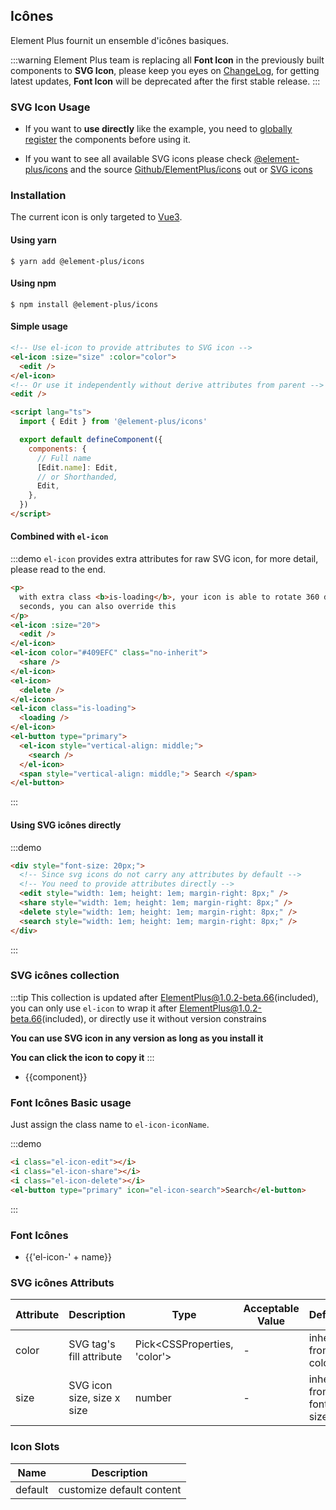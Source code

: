 ## Icônes

Element Plus fournit un ensemble d'icônes basiques.

:::warning
Element Plus team is replacing all **Font Icon** in the previously built components to **SVG Icon**, please keep you eyes on [ChangeLog](/#/fr/component/changelog), for getting latest updates, **Font Icon** will be deprecated after the first stable release.
:::

### SVG Icon Usage

- If you want to **use directly** like the example, you need to [globally register](https://v3.vuejs.org/guide/component-registration.html#global-registration) the components before using it.

- If you want to see all available SVG icons please check [@element-plus/icons](https://unpkg.com/browse/@element-plus/icons@latest/lib/) and the source [Github/ElementPlus/icons](https://github.com/element-plus/element-plus-icons) out or [SVG icons](/#/fr/component/icon#svg-tu-biao-ji-he)

### Installation

The current icon is only targeted to [Vue3](https://v3.vuejs.org).

#### Using yarn

```shell
$ yarn add @element-plus/icons
```

#### Using npm

```shell
$ npm install @element-plus/icons
```

#### Simple usage

```html
<!-- Use el-icon to provide attributes to SVG icon -->
<el-icon :size="size" :color="color">
  <edit />
</el-icon>
<!-- Or use it independently without derive attributes from parent -->
<edit />

<script lang="ts">
  import { Edit } from '@element-plus/icons'

  export default defineComponent({
    components: {
      // Full name
      [Edit.name]: Edit,
      // or Shorthanded,
      Edit,
    },
  })
</script>
```

#### Combined with `el-icon`

:::demo `el-icon` provides extra attributes for raw SVG icon, for more detail, please read to the end.

```html
<p>
  with extra class <b>is-loading</b>, your icon is able to rotate 360 deg in 2
  seconds, you can also override this
</p>
<el-icon :size="20">
  <edit />
</el-icon>
<el-icon color="#409EFC" class="no-inherit">
  <share />
</el-icon>
<el-icon>
  <delete />
</el-icon>
<el-icon class="is-loading">
  <loading />
</el-icon>
<el-button type="primary">
  <el-icon style="vertical-align: middle;">
    <search />
  </el-icon>
  <span style="vertical-align: middle;"> Search </span>
</el-button>
```

:::

#### Using SVG icônes directly

:::demo

```html
<div style="font-size: 20px;">
  <!-- Since svg icons do not carry any attributes by default -->
  <!-- You need to provide attributes directly -->
  <edit style="width: 1em; height: 1em; margin-right: 8px;" />
  <share style="width: 1em; height: 1em; margin-right: 8px;" />
  <delete style="width: 1em; height: 1em; margin-right: 8px;" />
  <search style="width: 1em; height: 1em; margin-right: 8px;" />
</div>
```

:::

### SVG icônes collection

:::tip
This collection is updated after ElementPlus@1.0.2-beta.66(included), you can only use `el-icon` to wrap it after ElementPlus@1.0.2-beta.66(included), or directly use it without version constrains

**You can use SVG icon in any version as long as you install it**

**You can click the icon to copy it**
:::

<ul class="icon-list">
  <li
    v-for="component in $svgIcons"
    :key="component"
    @click="$copySvgIcon(component)">
    <span class="demo-svg-icon">
      <el-icon color="#000">
        <component :is="component" />
      </el-icon>
      <span class="icon-name">{{component}}</span>
    </span>
  </li>
</ul>

### Font Icônes Basic usage

Just assign the class name to `el-icon-iconName`.

:::demo

```html
<i class="el-icon-edit"></i>
<i class="el-icon-share"></i>
<i class="el-icon-delete"></i>
<el-button type="primary" icon="el-icon-search">Search</el-button>
```

:::

### Font Icônes

<ul class="icon-list">
  <li v-for="name in $icon" :key="name">
    <span>
      <i :class="'el-icon-' + name"></i>
      <span class="icon-name">{{'el-icon-' + name}}</span>
    </span>
  </li>
</ul>

### SVG icônes Attributs

| Attribute | Description                | Type                           | Acceptable Value | Default                |
| --------- | -------------------------- | ------------------------------ | ---------------- | ---------------------- |
| color     | SVG tag's fill attribute   | Pick\<CSSProperties, 'color'\> | -                | inherit from color     |
| size      | SVG icon size, size x size | number                         | -                | inherit from font size |

### Icon Slots

| Name    | Description               |
| ------- | ------------------------- |
| default | customize default content |
